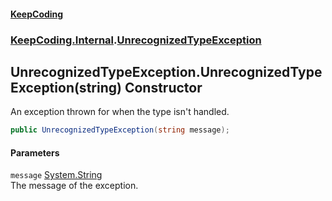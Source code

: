 #### [KeepCoding](index.md 'index')
### [KeepCoding.Internal](KeepCoding_Internal.md 'KeepCoding.Internal').[UnrecognizedTypeException](UnrecognizedTypeException.md 'KeepCoding.Internal.UnrecognizedTypeException')
## UnrecognizedTypeException.UnrecognizedTypeException(string) Constructor
An exception thrown for when the type isn't handled.  
```csharp
public UnrecognizedTypeException(string message);
```
#### Parameters
<a name='KeepCoding_Internal_UnrecognizedTypeException_UnrecognizedTypeException(string)_message'></a>
`message` [System.String](https://docs.microsoft.com/en-us/dotnet/api/System.String 'System.String')  
The message of the exception.
  
